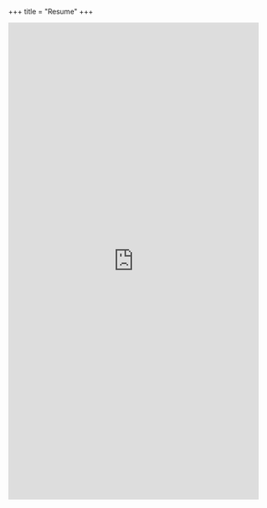 +++
title = "Resume"
+++

<iframe 
src="https://drive.google.com/file/d/1v_3f3jQCAWKeAzqjXaLsDcdLqf68bdTu/preview" 
width="100%" height="960" frameborder="0" scrolling="no"></iframe>
